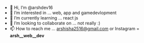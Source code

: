 - 👋 Hi, I’m @arshdev16
- 👀 I’m interested in ... web, app and gamedevlopment
- 🌱 I’m currently learning ... react js
- 💞️ I’m looking to collaborate on ... not really :)
- 📫 How to reach me ... arshisha2516@gmail.com or Instagram = __arsh__web__dev__ 

<!---
arshdev16/arshdev16 is a ✨ special ✨ repository because its `README.md` (this file) appears on your GitHub profile.
You can click the Preview link to take a look at your changes.
--->

